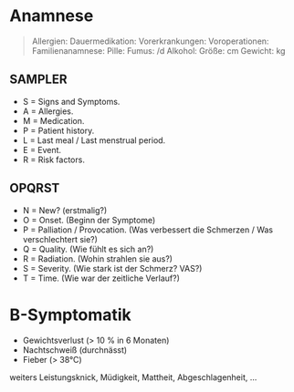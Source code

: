 # Anamnese

> Allergien: 
Dauermedikation: 
Vorerkrankungen: 
Voroperationen: 
Familienanamnese: 
Pille: 
Fumus: /d
Alkohol: 
Größe: cm
Gewicht: kg

## SAMPLER
- S = Signs and Symptoms.
- A = Allergies.
- M = Medication.
- P = Patient history.
- L = Last meal / Last menstrual period.
- E = Event.
- R = Risk factors.

## OPQRST
- N = New? (erstmalig?)
- O = Onset. (Beginn der Symptome)
- P = Palliation / Provocation. (Was verbessert die Schmerzen / Was verschlechtert sie?)
- Q = Quality. (Wie fühlt es sich an?)
- R = Radiation. (Wohin strahlen sie aus?)
- S = Severity. (Wie stark ist der Schmerz? VAS?)
- T = Time. (Wie war der zeitliche Verlauf?)

# B-Symptomatik
- Gewichtsverlust (> 10 % in 6 Monaten)
- Nachtschweiß (durchnässt)
- Fieber (> 38°C)

weiters Leistungsknick, Müdigkeit, Mattheit, Abgeschlagenheit, ...